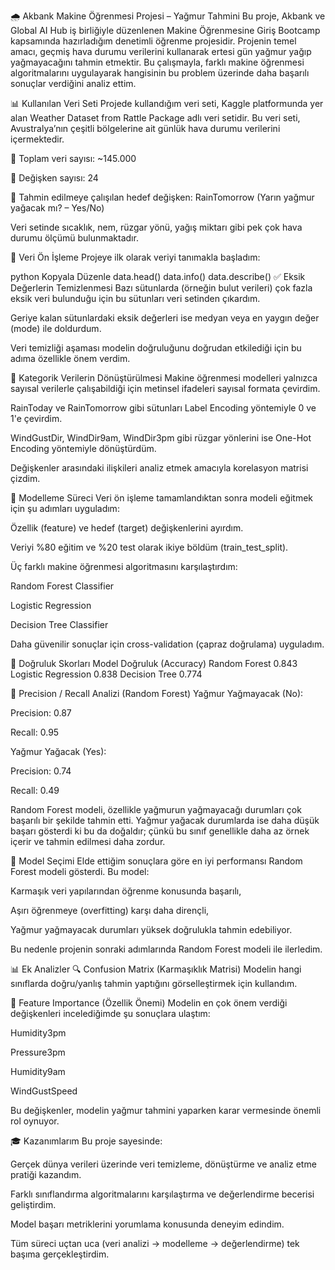 🌧️ Akbank Makine Öğrenmesi Projesi – Yağmur Tahmini
Bu proje, Akbank ve Global AI Hub iş birliğiyle düzenlenen Makine Öğrenmesine Giriş Bootcamp kapsamında hazırladığım denetimli öğrenme projesidir. Projenin temel amacı, geçmiş hava durumu verilerini kullanarak ertesi gün yağmur yağıp yağmayacağını tahmin etmektir. Bu çalışmayla, farklı makine öğrenmesi algoritmalarını uygulayarak hangisinin bu problem üzerinde daha başarılı sonuçlar verdiğini analiz ettim.

📊 Kullanılan Veri Seti
Projede kullandığım veri seti, Kaggle platformunda yer alan Weather Dataset from Rattle Package adlı veri setidir. Bu veri seti, Avustralya’nın çeşitli bölgelerine ait günlük hava durumu verilerini içermektedir.

📌 Toplam veri sayısı: ~145.000

📌 Değişken sayısı: 24

📌 Tahmin edilmeye çalışılan hedef değişken: RainTomorrow (Yarın yağmur yağacak mı? – Yes/No)

Veri setinde sıcaklık, nem, rüzgar yönü, yağış miktarı gibi pek çok hava durumu ölçümü bulunmaktadır.

🧹 Veri Ön İşleme
Projeye ilk olarak veriyi tanımakla başladım:

python
Kopyala
Düzenle
data.head()
data.info()
data.describe()
✅ Eksik Değerlerin Temizlenmesi
Bazı sütunlarda (örneğin bulut verileri) çok fazla eksik veri bulunduğu için bu sütunları veri setinden çıkardım.

Geriye kalan sütunlardaki eksik değerleri ise medyan veya en yaygın değer (mode) ile doldurdum.

Veri temizliği aşaması modelin doğruluğunu doğrudan etkilediği için bu adıma özellikle önem verdim.

🔢 Kategorik Verilerin Dönüştürülmesi
Makine öğrenmesi modelleri yalnızca sayısal verilerle çalışabildiği için metinsel ifadeleri sayısal formata çevirdim.

RainToday ve RainTomorrow gibi sütunları Label Encoding yöntemiyle 0 ve 1'e çevirdim.

WindGustDir, WindDir9am, WindDir3pm gibi rüzgar yönlerini ise One-Hot Encoding yöntemiyle dönüştürdüm.

Değişkenler arasındaki ilişkileri analiz etmek amacıyla korelasyon matrisi çizdim.

🧠 Modelleme Süreci
Veri ön işleme tamamlandıktan sonra modeli eğitmek için şu adımları uyguladım:

Özellik (feature) ve hedef (target) değişkenlerini ayırdım.

Veriyi %80 eğitim ve %20 test olarak ikiye böldüm (train_test_split).

Üç farklı makine öğrenmesi algoritmasını karşılaştırdım:

Random Forest Classifier

Logistic Regression

Decision Tree Classifier

Daha güvenilir sonuçlar için cross-validation (çapraz doğrulama) uyguladım.

🎯 Doğruluk Skorları
Model	Doğruluk (Accuracy)
Random Forest	0.843
Logistic Regression	0.838
Decision Tree	0.774

🧪 Precision / Recall Analizi (Random Forest)
Yağmur Yağmayacak (No):

Precision: 0.87

Recall: 0.95

Yağmur Yağacak (Yes):

Precision: 0.74

Recall: 0.49

Random Forest modeli, özellikle yağmurun yağmayacağı durumları çok başarılı bir şekilde tahmin etti. Yağmur yağacak durumlarda ise daha düşük başarı gösterdi ki bu da doğaldır; çünkü bu sınıf genellikle daha az örnek içerir ve tahmin edilmesi daha zordur.

📌 Model Seçimi
Elde ettiğim sonuçlara göre en iyi performansı Random Forest modeli gösterdi. Bu model:

Karmaşık veri yapılarından öğrenme konusunda başarılı,

Aşırı öğrenmeye (overfitting) karşı daha dirençli,

Yağmur yağmayacak durumları yüksek doğrulukla tahmin edebiliyor.

Bu nedenle projenin sonraki adımlarında Random Forest modeli ile ilerledim.

📊 Ek Analizler
🔍 Confusion Matrix (Karmaşıklık Matrisi)
Modelin hangi sınıflarda doğru/yanlış tahmin yaptığını görselleştirmek için kullandım.

🌟 Feature Importance (Özellik Önemi)
Modelin en çok önem verdiği değişkenleri incelediğimde şu sonuçlara ulaştım:

Humidity3pm

Pressure3pm

Humidity9am

WindGustSpeed

Bu değişkenler, modelin yağmur tahmini yaparken karar vermesinde önemli rol oynuyor.

🎓 Kazanımlarım
Bu proje sayesinde:

Gerçek dünya verileri üzerinde veri temizleme, dönüştürme ve analiz etme pratiği kazandım.

Farklı sınıflandırma algoritmalarını karşılaştırma ve değerlendirme becerisi geliştirdim.

Model başarı metriklerini yorumlama konusunda deneyim edindim.

Tüm süreci uçtan uca (veri analizi → modelleme → değerlendirme) tek başıma gerçekleştirdim.

